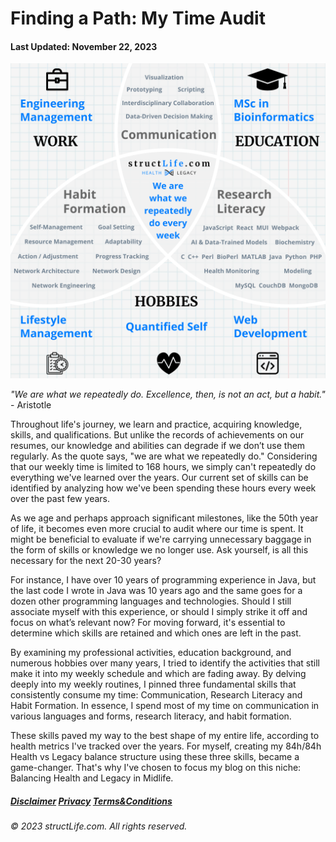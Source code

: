 # Finding a Path: My Time Audit

#### Last Updated: November 22, 2023

![Alt text](../images/products/about-2023-11-22-finding-a-path-my-time-audit.png)

*"We are what we repeatedly do. Excellence, then, is not an act, but a habit."* - Aristotle


Throughout life's journey, we learn and practice, acquiring knowledge, skills, and qualifications. But unlike the records of achievements on our resumes, our knowledge and abilities can degrade if we don’t use them regularly. As the quote says, "we are what we repeatedly do." Considering that our weekly time is limited to 168 hours, we simply can't repeatedly do everything we've learned over the years. Our current set of skills can be identified by analyzing how we've been spending these hours every week over the past few years. 


As we age and perhaps approach significant milestones, like the 50th year of life, it becomes even more crucial to audit where our time is 
spent. It might be beneficial to evaluate if we're carrying unnecessary baggage in the form of skills or knowledge we no longer use. Ask yourself, is all this necessary for the next 20-30 years?


For instance, I have over 10 years of programming experience in Java, but the last code I wrote in Java was 10 years ago and the same goes for a dozen other programming languages and technologies. Should I still associate myself with this experience, or should I simply strike it off and focus on what’s relevant now? For moving forward, it's essential to determine which skills are retained and which ones are left in the past.


By examining my professional activities, education background, and numerous hobbies over many years, I tried to identify the activities that still make it into my weekly schedule and which are fading away. By delving deeply into my weekly routines, I pinned three fundamental skills that consistently consume my time: Communication, Research Literacy and Habit Formation.  In essence, I spend most of my time on communication in various languages and forms, research literacy, and habit formation.


These skills paved my way to the best shape of my entire life, according to health metrics I've tracked over the years. For myself, creating my 84h/84h Health vs Legacy balance structure using these three skills, became a game-changer. That's why I've chosen to focus my blog on this niche: Balancing Health and Legacy in Midlife.


##### [Disclaimer](/#/about-disclaimer)  [Privacy](/#/about-privacy-policy)  [Terms&Conditions](/#/about-terms-conditions)

###### © 2023 structLife.com. All rights reserved.
